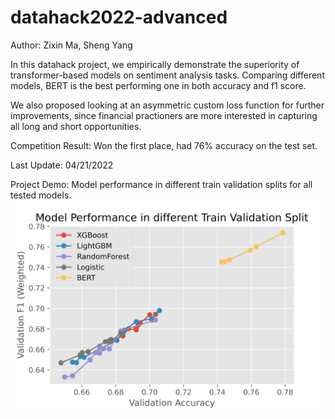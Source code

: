 # datahack2022-advanced

Author: Zixin Ma, Sheng Yang

In this datahack project, we empirically demonstrate the superiority of transformer-based models on sentiment analysis tasks. Comparing different models, BERT is the best performing one in both accuracy and f1 score.

We also proposed looking at an asymmetric custom loss function for further improvements, since financial practioners are more interested in capturing all long and short opportunities.

Competition Result: Won the first place, had 76% accuracy on the test set. 

Last Update: 04/21/2022

Project Demo: Model performance in different train validation splits for all tested models.
![plot](fig/model_performance.png)
